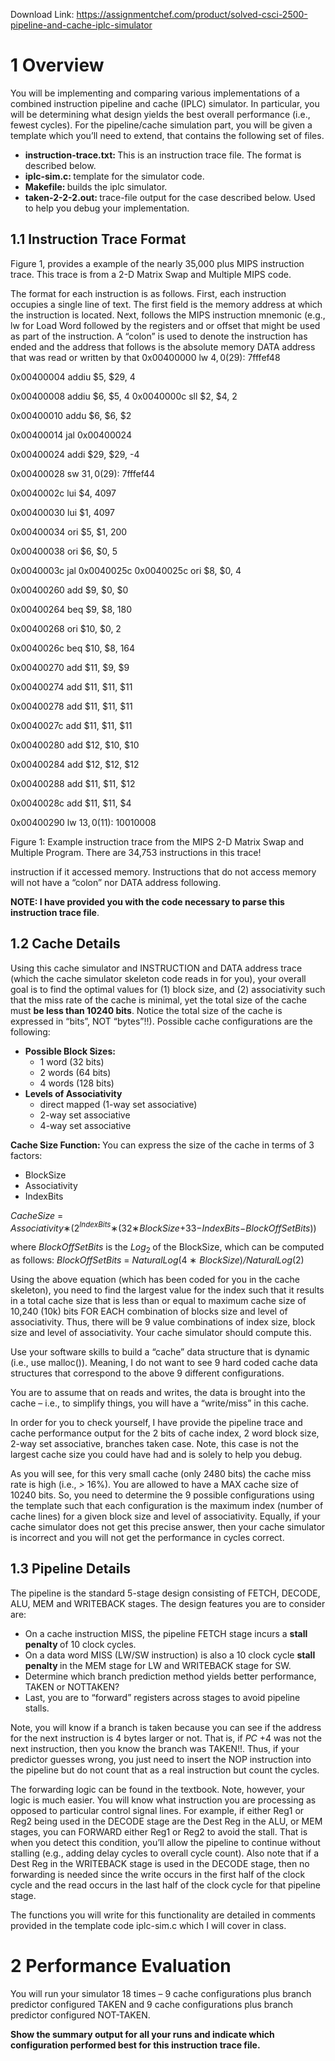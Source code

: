 Download Link: https://assignmentchef.com/product/solved-csci-2500-pipeline-and-cache-iplc-simulator
<br>
<h1>1     Overview</h1>

You will be implementing and comparing various implementations of a combined instruction pipeline and cache (IPLC) simulator. In particular, you will be determining what design yields the best overall performance (i.e., fewest cycles). For the pipeline/cache simulation part, you will be given a template which you’ll need to extend, that contains the following set of files.

<ul>

 <li><strong>instruction-trace.txt: </strong>This is an instruction trace file. The format is described below.</li>

 <li><strong>iplc-sim.c: </strong>template for the simulator code.</li>

 <li><strong>Makefile: </strong>builds the iplc simulator.</li>

 <li><strong>taken-2-2-2.out: </strong>trace-file output for the case described below. Used to help you debug your implementation.</li>

</ul>

<h2>1.1           Instruction Trace Format</h2>

Figure 1, provides a example of the nearly 35,000 plus MIPS instruction trace. This trace is from a 2-D Matrix Swap and Multiple MIPS code.

The format for each instruction is as follows. First, each instruction occupies a single line of text. The first field is the memory address at which the instruction is located. Next, follows the MIPS instruction mnemonic (e.g., lw for Load Word followed by the registers and or offset that might be used as part of the instruction. A “colon” is used to denote the instruction has ended and the address that follows is the absolute memory DATA address that was read or written by that 0x00400000 lw $4, 0($29): 7fffef48

0x00400004 addiu $5, $29, 4

0x00400008 addiu $6, $5, 4 0x0040000c sll $2, $4, 2

0x00400010 addu $6, $6, $2

0x00400014 jal 0x00400024

0x00400024 addi $29, $29, -4

0x00400028 sw $31, 0($29): 7fffef44

0x0040002c lui $4, 4097

0x00400030 lui $1, 4097

0x00400034 ori $5, $1, 200

0x00400038 ori $6, $0, 5

0x0040003c jal 0x0040025c 0x0040025c ori $8, $0, 4

0x00400260 add $9, $0, $0

0x00400264 beq $9, $8, 180

0x00400268 ori $10, $0, 2

0x0040026c beq $10, $8, 164

0x00400270 add $11, $9, $9

0x00400274 add $11, $11, $11

0x00400278 add $11, $11, $11

0x0040027c add $11, $11, $11

0x00400280 add $12, $10, $10

0x00400284 add $12, $12, $12

0x00400288 add $11, $11, $12

0x0040028c add $11, $11, $4

0x00400290 lw $13, 0($11): 10010008

Figure 1: Example instruction trace from the MIPS 2-D Matrix Swap and Multiple Program. There are 34,753 instructions in this trace!

instruction if it accessed memory. Instructions that do not access memory will not have a “colon” nor DATA address following.

<strong>NOTE: I have provided you with the code necessary to parse this instruction trace file</strong>.

<h2>1.2           Cache Details</h2>

Using this cache simulator and INSTRUCTION and DATA address trace (which the cache simulator skeleton code reads in for you), your overall goal is to find the optimal values for (1) block size, and (2) associativity such that the miss rate of the cache is minimal, yet the total size of the cache must <strong>be less than 10240 bits</strong>. Notice the total size of the cache is expressed in “bits”, NOT “bytes”!!). Possible cache configurations are the following:

<ul>

 <li><strong>Possible Block Sizes:</strong>

  <ul>

   <li>1 word (32 bits)</li>

   <li>2 words (64 bits)</li>

   <li>4 words (128 bits)</li>

  </ul></li>

 <li><strong>Levels of Associativity</strong>

  <ul>

   <li>direct mapped (1-way set associative)</li>

   <li>2-way set associative</li>

   <li>4-way set associative</li>

  </ul></li>

</ul>

<strong>Cache Size Function: </strong>You can express the size of the cache in terms of 3 factors:

<ul>

 <li>BlockSize</li>

 <li>Associativity</li>

 <li>IndexBits</li>

</ul>

<em>CacheSize </em>= <em>Associativity</em>∗(2<em><sup>IndexBits</sup></em>∗(32∗<em>BlockSize</em>+33−<em>IndexBits</em>−<em>BlockOffSetBits</em>))

where <em>BlockOffSetBits </em>is the <em>Log</em><sub>2 </sub>of the BlockSize, which can be computed as follows: <em>BlockOffSetBits </em>= <em>NaturalLog</em>(4 ∗ <em>BlockSize</em>)<em>/NaturalLog</em>(2)

Using the above equation (which has been coded for you in the cache skeleton), you need to find the largest value for the index such that it results in a total cache size that is less than or equal to maximum cache size of 10,240 (10k) bits FOR EACH combination of blocks size and level of associativity. Thus, there will be 9 value combinations of index size, block size and level of associativity. Your cache simulator should compute this.

Use your software skills to build a “cache” data structure that is dynamic (i.e., use malloc()). Meaning, I do not want to see 9 hard coded cache data structures that correspond to the above 9 different configurations.

You are to assume that on reads and writes, the data is brought into the cache – i.e., to simplify things, you will have a “write/miss” in this cache.

In order for you to check yourself, I have provide the pipeline trace and cache performance output for the 2 bits of cache index, 2 word block size, 2-way set associative, branches taken case. Note, this case is not the largest cache size you could have had and is solely to help you debug.

As you will see, for this very small cache (only 2480 bits) the cache miss rate is high (i.e., <em>&gt; </em>16%). You are allowed to have a MAX cache size of 10240 bits. So, you need to determine the 9 possible configurations using the template such that each configuration is the maximum index (number of cache lines) for a given block size and level of associativity. Equally, if your cache simulator does not get this precise answer, then your cache simulator is incorrect and you will not get the performance in cycles correct.

<h2>1.3           Pipeline Details</h2>

The pipeline is the standard 5-stage design consisting of FETCH, DECODE, ALU, MEM and WRITEBACK stages. The design features you are to consider are:

<ul>

 <li>On a cache instruction MISS, the pipeline FETCH stage incurs a <strong>stall penalty </strong>of 10 clock cycles.</li>

 <li>On a data word MISS (LW/SW instruction) is also a 10 clock cycle <strong>stall penalty </strong>in the MEM stage for LW and WRITEBACK stage for SW.</li>

 <li>Determine which branch prediction method yields better performance, TAKEN or NOTTAKEN?</li>

 <li>Last, you are to “forward” registers across stages to avoid pipeline stalls.</li>

</ul>

Note, you will know if a branch is taken because you can see if the address for the next instruction is 4 bytes larger or not. That is, if <em>PC </em>+4 was not the next instruction, then you know the branch was TAKEN!!. Thus, if your predictor guesses wrong, you just need to insert the NOP instruction into the pipeline but do not count that as a real instruction but count the cycles.

The forwarding logic can be found in the textbook. Note, however, your logic is much easier. You will know what instruction you are processing as opposed to particular control signal lines. For example, if either Reg1 or Reg2 being used in the DECODE stage are the Dest Reg in the ALU, or MEM stages, you can FORWARD either Reg1 or Reg2 to avoid the stall. That is when you detect this condition, you’ll allow the pipeline to continue without stalling (e.g., adding delay cycles to overall cycle count). Also note that if a Dest Reg in the WRITEBACK stage is used in the DECODE stage, then no forwarding is needed since the write occurs in the first half of the clock cycle and the read occurs in the last half of the clock cycle for that pipeline stage.

The functions you will write for this functionality are detailed in comments provided in the template code iplc-sim.c which I will cover in class.

<h1>2             Performance Evaluation</h1>

You will run your simulator 18 times – 9 cache configurations plus branch predictor configured TAKEN and 9 cache configurations plus branch predictor configured NOT-TAKEN.

<strong>Show the summary output for all your runs and indicate which configuration performed best for this instruction trace file.</strong>

<h1></h1>